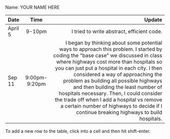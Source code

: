 Name: YOUR NAME HERE

| Date    |     Time      |                                                                                                                                                                                                                                                                                                                                                                                                                                                                                                                                 Update |
|:--------|:-------------:|---------------------------------------------------------------------------------------------------------------------------------------------------------------------------------------------------------------------------------------------------------------------------------------------------------------------------------------------------------------------------------------------------------------------------------------------------------------------------------------------------------------------------------------:|
| April 5 |    9-10pm     |                                                                                                                                                                                                                                                                                                                                                                                                                                                                                             I tried to write abstract, efficient code. |
| Sep 11  | 9:00pm-9:20pm | I began by thinking about some potential ways to approach this problem. I started by coding the "base case" we discussed in class where highways cost more than hospitals so you can just put a hospital in each city. I then considered a way of approaching the problem as building all possible highways and then building the least number of hospitals necessary. Then, I could consider the trade off when I add a hospital vs remove a certain number of highways to decide if I continue breaking highways to build hospitals. |


To add a new row to the table, click into a cell and then hit shift-enter.